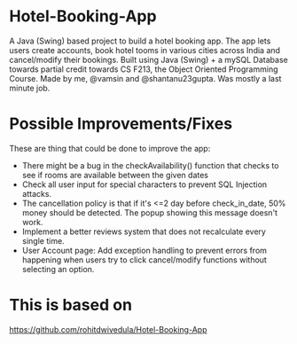 # Hotel-Booking-App
A Java (Swing) based project to build a hotel booking app. The app lets users create accounts, book hotel tooms in various cities across India and cancel/modify their bookings. Built using Java (Swing) + a mySQL Database towards partial credit towards CS F213, the Object Oriented Programming Course. Made by me, @vamsin and @shantanu23gupta. Was mostly a last minute job.

# Possible Improvements/Fixes

These are thing that could be done to improve the app:

- There might be a bug in the checkAvailability() function that checks to see if rooms are available between the given dates
- Check all user input for special characters to prevent SQL Injection attacks. 
- The cancellation policy is that if it's <=2 day before check_in_date, 50% money should be detected. The popup showing this message doesn't work. 
- Implement a better reviews system that does not recalculate every single time. 
- User Account page: Add exception handling to prevent errors from happening when users try to click cancel/modify functions without selecting an option.

# This is based on
https://github.com/rohitdwivedula/Hotel-Booking-App

